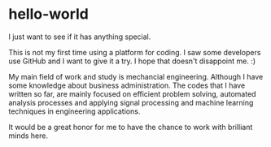 # hello-world
I just want to see if it has anything special.

This is not my first time using a platform for coding. I saw some developers use GitHub and I want to give it a try.
I hope that doesn't disappoint me. :)

My main field of work and study is mechancial engineering. Although I have some knowledge about business administration.
The codes that I have written so far, are mainly focused on efficient problem solving, automated analysis processes and applying
signal processing and machine learning techniques in engineering applications.

It would be a great honor for me to have the chance to work with brilliant minds here.
